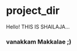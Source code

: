 # project_dir
<html>
<body>
Hello! THIS IS SHAILAJA...
<p><h3>
vanakkam Makkalae ;)
</h3></p>
</body>
</head>

